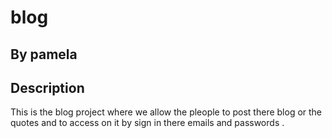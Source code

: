 # blog
## By pamela
## Description
This is the blog project where we allow the pleople to post there blog or the quotes and to access on it
by sign in there emails and passwords .
